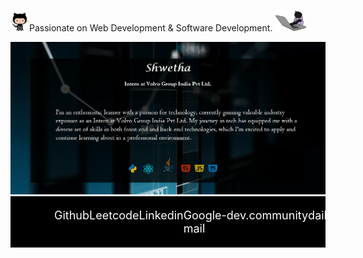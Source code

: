<div>
  <span>
   <p> <img src='https://github.com/Shwetha-75/Shwetha-75/blob/main/octocat-829c0067cec9.png?raw=true' height='30px'>Passionate on Web Development & Software Development. <img src='https://github.com/Shwetha-75/Shwetha-75/blob/main/coding.gif?raw=true' width='50px'>
    </p>
  </span>
  <img src='https://github.com/Shwetha-75/Shwetha-75/blob/main/Picture1.jpg?raw=true'>
</div>
<footer style="background-color: black; padding: 20px;">
  <div style="display: flex; justify-content: space-between; padding: 0 50px; color: white; font-size: 18px;">
    <a href="#" style="text-decoration: none; color: white;">Github</a>
    <a href="#" style="text-decoration: none; color: white;">Leetcode</a>
    <a href="#" style="text-decoration: none; color: white;">Linkedin</a>
    <a href="#" style="text-decoration: none; color: white;">Google-mail</a>
    <a href="#" style="text-decoration: none; color: white;">dev.community</a>
    <a href="#" style="text-decoration: none; color: white;">daily.dev</a>
  </div>
</footer>

